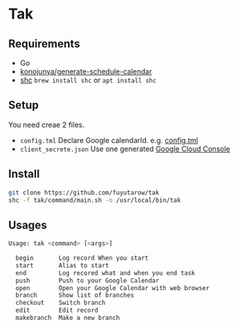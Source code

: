 # Tak

## Requirements
- Go
- [konojunya/generate-schedule-calendar](https://github.com/konojunya/generate-schedule-calendar)
- [shc](https://github.com/neurobin/shc) `brew install shc` or `apt install shc`


## Setup
You need creae 2 files.
- `config.tml`
  Declare Google calendarId. e.g. [config.tml](config.tml)
- `client_secrete.json`
  Use one generated [Google Cloud Console](https://console.cloud.google.com)


## Install
```sh
git clone https://github.com/fuyutarow/tak
shc -f tak/command/main.sh -o /usr/local/bin/tak
```


## Usages

```sh
Usage: tak <command> [<args>]

  begin       Log record When you start
  start       Alias to start
  end         Log recored what and when you end task
  push        Push to your Google Calendar
  open        Open your Google Calendar with web browser
  branch      Show list of branches
  checkout    Switch branch
  edit        Edit record
  makebranch  Make a new branch
```
